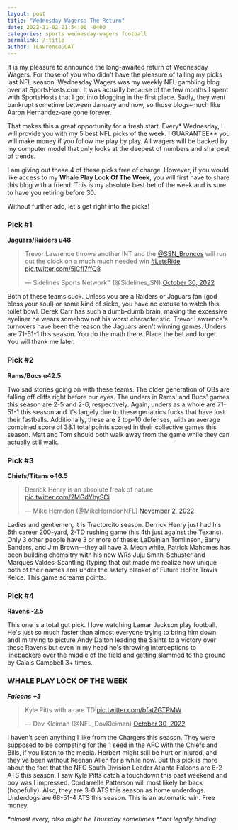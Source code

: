 ```yaml
---
layout: post
title: "Wednesday Wagers: The Return"
date: 2022-11-02 21:54:00 -0400
categories: sports wednesday-wagers football
permalink: /:title
author: TLawrenceGOAT
---
```

It is my pleasure to announce the long-awaited return of Wednesday Wagers. For those of you who didn't have the pleasure of tailing my picks last NFL season, Wednesday Wagers was my weekly NFL gambling blog over at SportsHosts.com. It was actually because of the few months I spent with SportsHosts that I got into blogging in the first place. Sadly, they went bankrupt sometime between January and now, so those blogs–much like Aaron Hernandez–are gone forever.

That makes this a great opportunity for a fresh start. Every* Wednesday, I will provide you with my 5 best NFL picks of the week. I GUARANTEE** you will make money if you follow me play by play. All wagers will be backed by my computer model that only looks at the deepest of numbers and sharpest of trends.

I am giving out these 4 of these picks free of charge. However, if you would like access to my **Whale Play Lock Of The Week**, you will first have to share this blog with a friend. This is my absolute best bet of the week and is sure to have you retiring before 30.

Without further ado, let's get right into the picks!

### Pick #1

**Jaguars/Raiders u48**

<blockquote class="twitter-tweet"><p lang="en" dir="ltr">Trevor Lawrence throws another INT and the <a href="https://twitter.com/SSN_Broncos?ref_src=twsrc%5Etfw">@SSN_Broncos</a> will run out the clock on a much much needed win <a href="https://twitter.com/hashtag/LetsRide?src=hash&amp;ref_src=twsrc%5Etfw">#LetsRide</a> <a href="https://t.co/5jCfI7ffQ8">pic.twitter.com/5jCfI7ffQ8</a></p>&mdash; Sidelines Sports Network™ (@Sidelines_SN) <a href="https://twitter.com/Sidelines_SN/status/1586756888678567938?ref_src=twsrc%5Etfw">October 30, 2022</a></blockquote> <script async src="https://platform.twitter.com/widgets.js" charset="utf-8"></script>

Both of these teams suck. Unless you are a Raiders or Jaguars fan (god bless your soul) or some kind of sicko, you have no excuse to watch this toilet bowl. Derek Carr has such a dumb-dumb brain, making the excessive eyeliner he wears somehow not his worst characteristic. Trevor Lawrence's turnovers have been the reason the Jaguars aren't winning games. Unders are 71-51-1 this season. You do the math there. Place the bet and forget. You will thank me later.

### Pick #2

**Rams/Bucs u42.5**

Two sad stories going on with these teams. The older generation of QBs are falling off cliffs right before our eyes. The unders in Rams' and Bucs' games this season are 2-5 and 2-6, respectively. Again, unders as a whole are 71-51-1 this season and it's largely due to these geriatrics fucks that have lost their fastballs. Additionally, these are 2 top-10 defenses, with an average combined score of 38.1 total points scored in their collective games this season. Matt and Tom should both walk away from the game while they can actually still walk.

### Pick #3

**Chiefs/Titans o46.5**

<blockquote class="twitter-tweet"><p lang="en" dir="ltr">Derrick Henry is an absolute freak of nature <a href="https://t.co/2MGdYhySCi">pic.twitter.com/2MGdYhySCi</a></p>&mdash; Mike Herndon (@MikeHerndonNFL) <a href="https://twitter.com/MikeHerndonNFL/status/1587651702143983616?ref_src=twsrc%5Etfw">November 2, 2022</a></blockquote> <script async src="https://platform.twitter.com/widgets.js" charset="utf-8"></script>

Ladies and gentlemen, it is Tractorcito season. Derrick Henry just had his 6th career 200-yard, 2-TD rushing game (his 4th just against the Texans). Only 3 other people have 3 or more of these: LaDainian Tomlinson, Barry Sanders, and Jim Brown—they all have 3. Mean while, Patrick Mahomes has been building chemsitry with his new WRs Juju Smith-Schuster and Marques Valdes-Scantling (typing that out made me realize how unique both of their names are) under the safety blanket of Future HoFer Travis Kelce. This game screams points.

### Pick #4

**Ravens -2.5**

This one is a total gut pick. I love watching Lamar Jackson play football. He's just so much faster than almost everyone trying to bring him down andI'm trying to picture Andy Dalton leading the Saints to a victory over these Ravens but even in my head he's throwing interceptions to linebackers over the middle of the field and getting slammed to the ground by Calais Campbell 3+ times.

### WHALE PLAY LOCK OF THE WEEK

***Falcons +3***

<blockquote class="twitter-tweet"><p lang="en" dir="ltr">Kyle Pitts with a rare TD!<a href="https://t.co/bfatZGTPMW">pic.twitter.com/bfatZGTPMW</a></p>&mdash; Dov Kleiman (@NFL_DovKleiman) <a href="https://twitter.com/NFL_DovKleiman/status/1586777709513932800?ref_src=twsrc%5Etfw">October 30, 2022</a></blockquote> <script async src="https://platform.twitter.com/widgets.js" charset="utf-8"></script>

I haven't seen anything I like from the Chargers this season. They were supposed to be competing for the 1 seed in the AFC with the Chiefs and Bills, if you listen to the media. Herbert might still be hurt or injured, and they've been without Keenan Allen for a while now. But this pick is more about the fact that the NFC South Division Leader Atlanta Falcons are 6-2 ATS this season. I saw Kyle Pitts catch a touchdown this past weekend and boy was I impressed. Cordarrelle Patterson will most likely be back (hopefully). Also, they are 3-0 ATS this season as home underdogs. Underdogs are 68-51-4 ATS this season. This is an automatic win. Free money.

_*almost every, also might be Thursday sometimes_
_**not legally binding_